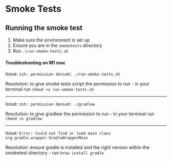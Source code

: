 # Smoke Tests

## Running the smoke test

1. Make sure the environment is set up
2. Ensure you are in the `smoketests` directory
3. Run `.\run-smoke-tests.sh`

#### Troubleshooting on M1 mac

Issue: `zsh: permission denied: ./run-smoke-tests.sh`

Resolution: to give smoke tests script the permission to run - in your terminal run `chmod +x run-smoke-tests.sh`

----

Issue: `zsh: permission denied: ./gradlew`

Resolution: to give gradlew the permission to run - in your terminal run `chmod +x gradlew`

----

Issue: `Error: Could not find or load main class org.gradle.wrapper.GradleWrapperMain`

Resolution: ensure gradle is installed and the right version within the smoketest directory - run `brew install gradle`
